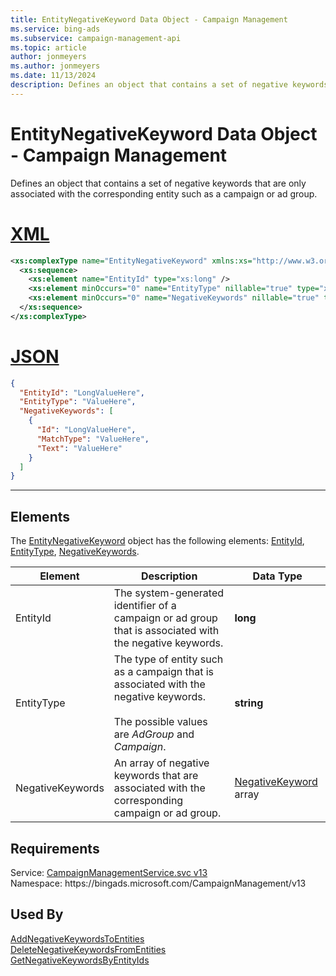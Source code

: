 ```yaml
---
title: EntityNegativeKeyword Data Object - Campaign Management
ms.service: bing-ads
ms.subservice: campaign-management-api
ms.topic: article
author: jonmeyers
ms.author: jonmeyers
ms.date: 11/13/2024
description: Defines an object that contains a set of negative keywords that are only associated with the corresponding entity such as a campaign or ad group.
---
```

# EntityNegativeKeyword Data Object - Campaign Management
Defines an object that contains a set of negative keywords that are only associated with the corresponding entity such as a campaign or ad group.

# [XML](#tab/xml)

```xml
<xs:complexType name="EntityNegativeKeyword" xmlns:xs="http://www.w3.org/2001/XMLSchema">
  <xs:sequence>
    <xs:element name="EntityId" type="xs:long" />
    <xs:element minOccurs="0" name="EntityType" nillable="true" type="xs:string" />
    <xs:element minOccurs="0" name="NegativeKeywords" nillable="true" type="tns:ArrayOfNegativeKeyword" />
  </xs:sequence>
</xs:complexType>
```

# [JSON](#tab/json)

```json
{
  "EntityId": "LongValueHere",
  "EntityType": "ValueHere",
  "NegativeKeywords": [
    {
      "Id": "LongValueHere",
      "MatchType": "ValueHere",
      "Text": "ValueHere"
    }
  ]
}
```

-----

## <a name="elements"></a>Elements

The [EntityNegativeKeyword](entitynegativekeyword.md) object has the following elements: [EntityId](#entityid), [EntityType](#entitytype), [NegativeKeywords](#negativekeywords).

|Element|Description|Data Type|
|-----------|---------------|-------------|
|<a name="entityid"></a>EntityId|The system-generated identifier of a campaign or ad group that is associated with the negative keywords.|**long**|
|<a name="entitytype"></a>EntityType|The type of entity such as a campaign that is associated with the negative keywords.<br/><br/>The possible values are *AdGroup* and *Campaign*.|**string**|
|<a name="negativekeywords"></a>NegativeKeywords|An array of negative keywords that are associated with the corresponding campaign or ad group.|[NegativeKeyword](negativekeyword.md) array|

## Requirements
Service: [CampaignManagementService.svc v13](https://campaign.api.bingads.microsoft.com/Api/Advertiser/CampaignManagement/v13/CampaignManagementService.svc)  
Namespace: https\://bingads.microsoft.com/CampaignManagement/v13  

## Used By
[AddNegativeKeywordsToEntities](addnegativekeywordstoentities.md)  
[DeleteNegativeKeywordsFromEntities](deletenegativekeywordsfromentities.md)  
[GetNegativeKeywordsByEntityIds](getnegativekeywordsbyentityids.md)  

